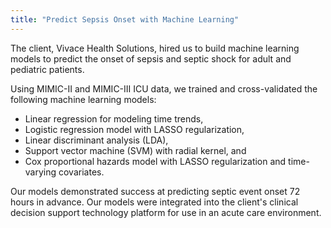 ```yaml
---
title: "Predict Sepsis Onset with Machine Learning"
---
```


The client, Vivace Health Solutions, hired us to build machine learning models to predict the onset of sepsis and septic shock for adult and pediatric patients.

Using MIMIC-II and MIMIC-III ICU data, we trained and cross-validated the following machine learning models:

- Linear regression for modeling time trends,
- Logistic regression model with LASSO regularization,
- Linear discriminant analysis (LDA),
- Support vector machine (SVM) with radial kernel, and
- Cox proportional hazards model with LASSO regularization and time-varying covariates.

Our models demonstrated success at predicting septic event onset 72 hours in advance. Our models were integrated into the client's clinical decision support technology platform for use in an acute care environment.
